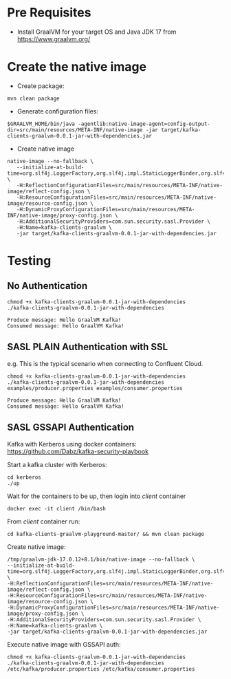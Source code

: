# Pre Requisites

- Install GraalVM for your target OS and Java JDK 17 from https://www.graalvm.org/


# Create the native image

- Create package:

```
mvn clean package
```

- Generate configuration files:

```
$GRAALVM_HOME/bin/java -agentlib:native-image-agent=config-output-dir=src/main/resources/META-INF/native-image -jar target/kafka-clients-graalvm-0.0.1-jar-with-dependencies.jar
```

- Create native image

```
native-image --no-fallback \
   --initialize-at-build-time=org.slf4j.LoggerFactory,org.slf4j.impl.StaticLoggerBinder,org.slf4j.impl.SimpleLogger \
   -H:ReflectionConfigurationFiles=src/main/resources/META-INF/native-image/reflect-config.json \
   -H:ResourceConfigurationFiles=src/main/resources/META-INF/native-image/resource-config.json \
   -H:DynamicProxyConfigurationFiles=src/main/resources/META-INF/native-image/proxy-config.json \
   -H:AdditionalSecurityProviders=com.sun.security.sasl.Provider \
   -H:Name=kafka-clients-graalvm \
   -jar target/kafka-clients-graalvm-0.0.1-jar-with-dependencies.jar
```

# Testing

## No Authentication

```
chmod +x kafka-clients-graalvm-0.0.1-jar-with-dependencies
./kafka-clients-graalvm-0.0.1-jar-with-dependencies

Produce message: Hello GraalVM Kafka!
Consumed message: Hello GraalVM Kafka!
```

## SASL PLAIN Authentication with SSL

e.g. This is the typical scenario when connecting to Confluent Cloud.

```
chmod +x kafka-clients-graalvm-0.0.1-jar-with-dependencies
./kafka-clients-graalvm-0.0.1-jar-with-dependencies examples/producer.properties examples/consumer.properties

Produce message: Hello GraalVM Kafka!
Consumed message: Hello GraalVM Kafka!
```

## SASL GSSAPI Authentication

Kafka with Kerberos using docker containers:
https://github.com/Dabz/kafka-security-playbook

Start a kafka cluster with Kerberos:

```
cd kerberos
./up
```

Wait for the containers to be up, then login into _client_ container

```
docker exec -it client /bin/bash
```

From _client_ container run:

```
cd kafka-clients-graalvm-playground-master/ && mvn clean package
```

Create native image:

```
/tmp/graalvm-jdk-17.0.12+8.1/bin/native-image --no-fallback \
--initialize-at-build-time=org.slf4j.LoggerFactory,org.slf4j.impl.StaticLoggerBinder,org.slf4j.impl.SimpleLogger \
-H:ReflectionConfigurationFiles=src/main/resources/META-INF/native-image/reflect-config.json \
-H:ResourceConfigurationFiles=src/main/resources/META-INF/native-image/resource-config.json \
-H:DynamicProxyConfigurationFiles=src/main/resources/META-INF/native-image/proxy-config.json \
-H:AdditionalSecurityProviders=com.sun.security.sasl.Provider \
-H:Name=kafka-clients-graalvm \
-jar target/kafka-clients-graalvm-0.0.1-jar-with-dependencies.jar
```

Execute native image with GSSAPI auth:

```
chmod +x kafka-clients-graalvm-0.0.1-jar-with-dependencies
./kafka-clients-graalvm-0.0.1-jar-with-dependencies /etc/kafka/producer.properties /etc/kafka/consumer.properties
```
